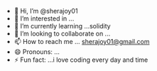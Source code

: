 - 👋 Hi, I’m @sherajoy01
- 👀 I’m interested in ...
- 🌱 I’m currently learning ...solidity 
- 💞️ I’m looking to collaborate on ...
- 📫 How to reach me ... sherajoy01@gmail.com
- 😄 Pronouns: ...
- ⚡ Fun fact: ...i love coding every day and time 

<!---
sherajoy01/sherajoy01 is a ✨ special ✨ repository because its `README.md` (this file) appears on your GitHub profile.
You can click the Preview link to take a look at your changes.
--->
